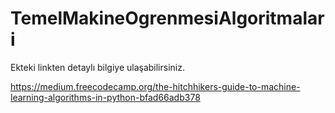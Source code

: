 # TemelMakineOgrenmesiAlgoritmalari

Ekteki linkten detaylı bilgiye ulaşabilirsiniz.

https://medium.freecodecamp.org/the-hitchhikers-guide-to-machine-learning-algorithms-in-python-bfad66adb378
